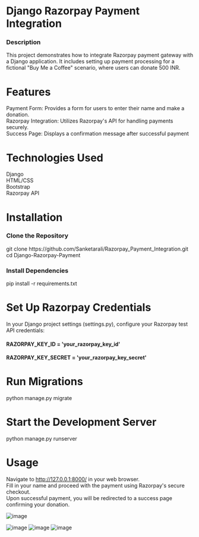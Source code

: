 
# Django Razorpay Payment Integration
<h3>Description</h3>
This project demonstrates how to integrate Razorpay payment gateway with a Django application. It includes setting up payment processing for a fictional "Buy Me a Coffee" scenario, where users can donate 500 INR.

# Features
Payment Form: Provides a form for users to enter their name and make a donation.<br>
Razorpay Integration: Utilizes Razorpay's API for handling payments securely.<br>
Success Page: Displays a confirmation message after successful payment<br>

# Technologies Used
Django<br>
HTML/CSS<br>
Bootstrap<br>
Razorpay API<br>

# Installation
<h3>Clone the Repository</h3>
git clone https://github.com/Sanketarali/Razorpay_Payment_Integration.git<br>
cd Django-Razorpay-Payment<br>

<h3>Install Dependencies</h3>
pip install -r requirements.txt

# Set Up Razorpay Credentials
In your Django project settings (settings.py), configure your Razorpay test API credentials:
<h4>RAZORPAY_KEY_ID = 'your_razorpay_key_id'</h4>
<h4>RAZORPAY_KEY_SECRET = 'your_razorpay_key_secret'</h4>

# Run Migrations
python manage.py migrate

# Start the Development Server
python manage.py runserver

# Usage
Navigate to http://127.0.0.1:8000/ in your web browser.<br>
Fill in your name and proceed with the payment using Razorpay's secure checkout.<br>
Upon successful payment, you will be redirected to a success page confirming your donation.<br>

![image](https://github.com/user-attachments/assets/bcbff083-bf00-4283-aff3-a9dbfb36ab32)

![image](https://github.com/user-attachments/assets/e329f703-9097-4c50-ba40-955e36299857)
![image](https://github.com/user-attachments/assets/fc0092f6-e0f1-41bc-adb6-561b97bdf1b8)
![image](https://github.com/user-attachments/assets/910c1443-7a2a-40bd-8718-5de499f5a2fc)




